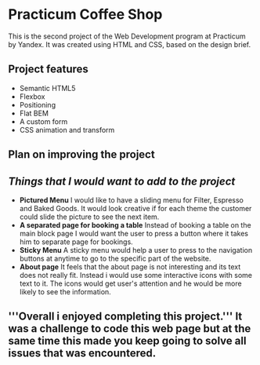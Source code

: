# Practicum Coffee Shop

This is the second project of the Web Development program at Practicum by Yandex. It was created using HTML and CSS, based on the design brief.

## Project features

- Semantic HTML5
- Flexbox
- Positioning
- Flat BEM
- A custom form
- CSS animation and transform

## Plan on improving the project


## *Things that I would want to add to the project*

- **Pictured Menu**  I would like to have a sliding menu for Filter, Espresso and Baked Goods. It would look creative if for each theme the customer could slide the picture to see the next item.
- **A separated page for booking a table**  Instead of booking a table on the main block page I would want the user to press a button where it takes him to separate page for bookings.
- **Sticky Menu**  A sticky menu would help a user to press to the navigation buttons at anytime to go to the specific part of the website. 
- **About page** It feels that the about page is not interesting and its text does not really fit. Instead i would use some interactive icons with some text to it. The icons would get user's attention and he would be more likely to see the information.

## '''Overall i enjoyed completing this project.''' It was a challenge to code this web page but at the same time this made you  keep going to solve all issues that was encountered.
